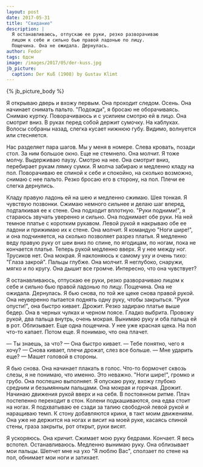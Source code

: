 ```yaml
---
layout: post
date: 2017-05-31
title: "Свидание"
description: |
  Я останавливаюсь, отпускаю ее руки, резко разворачиваю
  лицом к себе и сильно бью правой ладонью по лицу.
  Пощечина. Она не ожидала. Дернулась.
author: Fedor
tags: бдсм
image: /images/2017/05/der-kuss.jpg
jb_picture:
  caption: Der Kuß (1908) by Gustav Klimt
---
```


{% jb_picture_body %}

Я открываю дверь и вхожу первым. Она проходит следом. Осень. Она
начинает снимать пальто. "Подожди", я бросаю не оборачиваясь.
Снимаю куртку. Поворачиваюсь и с усилием смотрю ей в лицо.
Она смотрит вниз. В руках перед собой держит сумочку. На каблуках. Волосы
собраны назад, слегка кусает нижнюю губу. Видимо, волнуется или стесняется.

<!--more-->

Нас разделяет пара шагов. Мы у меня в номере. Слева кровать, позади стол.
За ним большое окно. Еще не стемнело. Она молчит. Я тоже молчу.
Выдерживаю паузу. Смотрю на нее. Она смотрит вниз,
перебирает рукам лямку сумки. Я молча забираю и медленно кладу на пол.
Поворачиваю ее спиной к себе и спокойно, на сколько возможно, снимаю с нее пальто.
Резко бросаю его в сторону, на пол. Плечи ее слегка дернулись.

Кладу правую ладонь ей на шею и медленно сжимаю. Шея тонкая. Я чувствую позвонки.
Сжимаю немного сильнее и делаю шаг вперед, подталкивая ее к стене. Она подходит
вплотную. "Руки подними!", я стараюсь звучать уверенно и сильно.
Она поднимает обе руки. На ней темное платье
с коротким рукавом. Левой рукой я накрываю обе ее ладони и прижимаю их к стене.
Она молчит. Я командую "Ноги шире!", и она подчиняется, на сколько позволяет
разрез платья. Я медленно веду правую руку от шеи вниз по спине, по ягодицам,
по ногам, пока не кончается платье. Теперь рукой медленно вверх.
Я у нее между ног. Трусиков нет. Она мокрая. Я наклоняюсь
к самому уху и очень тихо: "Глаза закрой". Пальцы глубже.
Она молчит. Я неглубоко, снаружи, мягко и по кругу. Она дышит все громче.
Интересно, что она чувствует?

Я останавливаюсь, отпускаю ее руки, резко разворачиваю лицом к себе и сильно бью
правой ладонью по лицу. Пощечина. Она не ожидала. Дернулась.
Я бью снова, по той же щеке снова правой рукой. Она неуверенно
пытается поднять одну руку, чтобы закрыться. "Руки опусти!", она быстро кивает.
Дрожит. Резко задираю платье выше бедер. Она в черных чулках и черном поясе.
Гладко выбрита. Провожу рукой, два пальца внутрь, очень мокрая.
Вынимаю руку и оба пальца ей в рот. Облизывает.
Еще одна пощечина. У нее уже красная щека. На пол что-то капает. Потом еще.
Я понимаю, что она плачет.

&mdash; Ты знаешь, за что? &mdash; Она быстро кивает.
&mdash; Тебе понятно, чего я хочу? &mdash; Снова кивает, плечи дрожат,
слез все больше. &mdash; Мне ударить еще? &mdash; Машет головой в стороны.

Я бью снова. Она начинает плакать в голос. Что-то бормочет сквозь слезы,
я не понимаю, что именно. Это неважно. "Ноги шире!", громко и грубо. Она
поспешно выполняет. Я опускаю руку, вхожу глубоко средним и безымянным
пальцами. Она мокрая и горячая. Дрожит. Начинаю движения рукой
вверх и на себя. В постоянном ритме. Плач постепенно переходит в стон.
Колени подкашиваются, она едва стоит на ногах.
Я подхватываю ее сзади за талию свободной левой рукой и наращиваю темп.
К стону добавляются крики, в такт моим движениям. Она уже не держится
на ногах и висит на моей руке, касаясь спиной стены,
граза закрыты, рот открыт, руки висят.

Я ускоряюсь. Она кричит. Сжимает мою руку бедрами. Кончает. Я весь вспотел.
Останавливаюсь. Медленно вынимаю руку. Она облизывает мои пальцы.
Шепчет мне на ухо "Я люблю Вас", сползает по стене на пол, обнимает
мои ноги и затихает.


